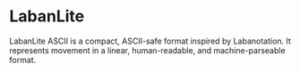 # LabanLite
LabanLite ASCII is a compact, ASCII-safe format inspired by Labanotation. It represents movement in a linear, human-readable, and machine-parseable format.
